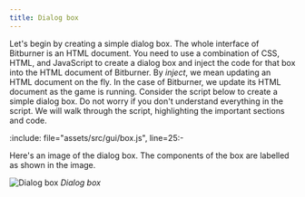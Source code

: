```yaml
---
title: Dialog box
---
```


Let's begin by creating a simple dialog box. The whole interface of Bitburner is
an HTML document. You need to use a combination of CSS, HTML, and JavaScript to
create a dialog box and inject the code for that box into the HTML document of
Bitburner. By _inject_, we mean updating an HTML document on the fly. In the
case of Bitburner, we update its HTML document as the game is running. Consider
the script below to create a simple dialog box. Do not worry if you don't
understand everything in the script. We will walk through the script,
highlighting the important sections and code.

:include: file="assets/src/gui/box.js", line=25:-

Here's an image of the dialog box. The components of the box are labelled as
shown in the image.

<!-- prettier-ignore-start -->
![Dialog box](gui/box.png "Dialog box")
_Dialog box_
<!-- prettier-ignore-end -->
